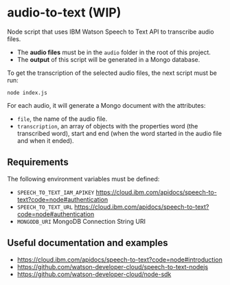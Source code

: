 # audio-to-text (WIP)

Node script that uses IBM Watson Speech to Text API to transcribe audio files.

- The **audio files** must be in the `audio` folder in the root of this project.
- The **output** of this script will be generated in a Mongo database.

To get the transcription of the selected audio files, the next script must be run:

```
node index.js
```

For each audio, it will generate a Mongo document with the attributes:

- `file`, the name of the audio file. 
- `transcription`, an array of objects with the properties word (the transcribed word), start and end (when the word started in the audio file and when it ended).

## Requirements

The following environment variables must be defined:

- `SPEECH_TO_TEXT_IAM_APIKEY` https://cloud.ibm.com/apidocs/speech-to-text?code=node#authentication
- `SPEECH_TO_TEXT_URL` https://cloud.ibm.com/apidocs/speech-to-text?code=node#authentication
- `MONGODB_URI` MongoDB Connection String URI

## Useful documentation and examples

- https://cloud.ibm.com/apidocs/speech-to-text?code=node#introduction
- https://github.com/watson-developer-cloud/speech-to-text-nodejs
- https://github.com/watson-developer-cloud/node-sdk
